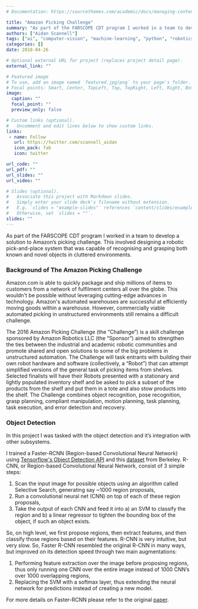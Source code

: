 ```yaml
---
# Documentation: https://sourcethemes.com/academic/docs/managing-content/

title: "Amazon Picking Challenge"
summary: "As part of the FARSCOPE CDT program I worked in a team to develop a solution to Amazon’s picking challenge. This involved designing a robotic pick-and-place system that was capable of recognising and grasping both known and novel objects in cluttered environments."
authors: ["Aidan Scannell"]
tags: ["ai", "computer-vision", "machine-learning", "python", "robotics"]
categories: []
date: 2018-04-26

# Optional external URL for project (replaces project detail page).
external_link: ""

# Featured image
# To use, add an image named `featured.jpg/png` to your page's folder.
# Focal points: Smart, Center, TopLeft, Top, TopRight, Left, Right, BottomLeft, Bottom, BottomRight.
image:
  caption: ""
  focal_point: ""
  preview_only: false

# Custom links (optional).
#   Uncomment and edit lines below to show custom links.
links:
 - name: Follow
   url: https://twitter.com/scannell_aidan
   icon_pack: fab
   icon: twitter

url_code: ""
url_pdf: ""
url_slides: ""
url_video: ""

# Slides (optional).
#   Associate this project with Markdown slides.
#   Simply enter your slide deck's filename without extension.
#   E.g. `slides = "example-slides"` references `content/slides/example-slides.md`.
#   Otherwise, set `slides = ""`.
slides: ""
---
```

As part of the FARSCOPE CDT program I worked in a team to develop a solution to Amazon’s picking challenge. This involved designing a robotic pick-and-place system that was capable of recognising and grasping both known and novel objects in cluttered environments.

### Background of The Amazon Picking Challenge

Amazon.com is able to quickly package and ship millions of items to customers from a network of fulfilment centers all over the globe. This wouldn&#39;t be possible without leveraging cutting-edge advances in technology. Amazon&#39;s automated warehouses are successful at efficiently moving goods within a warehouse. However, commercially viable automated picking in unstructured environments still remains a difficult challenge.

The 2016 Amazon Picking Challenge (the “Challenge”) is a skill challenge sponsored by Amazon Robotics LLC (the “Sponsor”) aimed to strengthen the ties between the industrial and academic robotic communities and promote shared and open solutions to some of the big problems in unstructured automation. The Challenge will task entrants with building their own robot hardware and software (collectively, a “Robot”) that can attempt simplified versions of the general task of picking items from shelves. Selected finalists will have their Robots presented with a stationary and lightly populated inventory shelf and be asked to pick a subset of the products from the shelf and put them in a tote and also stow products into the shelf. The Challenge combines object recognition, pose recognition, grasp planning, compliant manipulation, motion planning, task planning, task execution, and error detection and recovery. 

### Object Detection

In this project I was tasked with the object detection and it’s integration with other subsystems.

I trained a Faster-RCNN (Region-based Convolutional Neural Network) using <a href="https://github.com/tensorflow/models/tree/master/research/object%5C_detection">Tensorflow&#39;s Object Detection API</a> and this <a href="http://rll.berkeley.edu/amazon_picking_challenge/">dataset</a> from Berkeley. R-CNN, or Region-based Convolutional Neural Network, consist of 3 simple steps:


1. Scan the input image for possible objects using an algorithm called Selective Search, generating say ~1000 region proposals,
2. Run a convolutional neural net (CNN) on top of each of these region proposals,
3. Take the output of each CNN and feed it into a) an SVM to classify the region and b) a linear regressor to tighten the bounding box of the object, if such an object exists.

So, on high level, we first propose regions, then extract features, and then classify those regions based on their features. R-CNN is very intuitive, but very slow. So, Faster R-CNN resembled the original R-CNN in many ways, but improved on its detection speed through two main augmentations:

1. Performing feature extraction over the image before proposing regions, thus only running one CNN over the entire image instead of 1000 CNN’s over 1000 overlapping regions,
2. Replacing the SVM with a softmax layer, thus extending the neural network for predictions instead of creating a new model.

For more details on Faster-RCNN please refer to the original [paper](https://arxiv.org/pdf/1506.01497.pdf).
